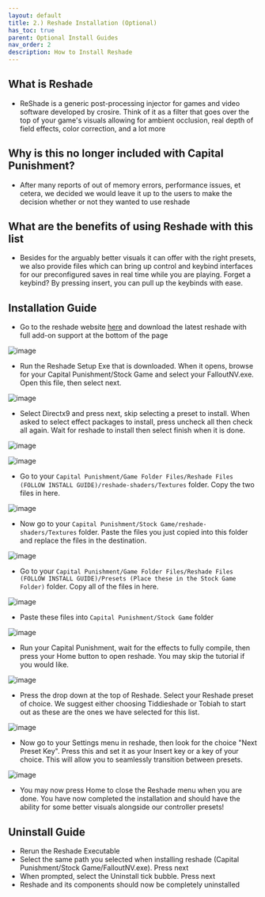```yaml
---
layout: default
title: 2.) Reshade Installation (Optional)
has_toc: true
parent: Optional Install Guides
nav_order: 2
description: How to Install Reshade
---
```


## **What is Reshade**

- ReShade is a generic post-processing injector for games and video software developed by crosire. Think of it as a filter that goes over the top of your game's visuals allowing for ambient occlusion, real depth of field effects, color correction, and a lot more

## **Why is this no longer included with Capital Punishment?**

- After many reports of out of memory errors, performance issues, et cetera, we decided we would leave it up to the users to make the decision whether or not they wanted to use reshade

## **What are the benefits of using Reshade with this list**

- Besides for the arguably better visuals it can offer with the right presets, we also provide files which can bring up control and keybind interfaces for our preconfigured saves in real time while you are playing. Forget a keybind? By pressing insert, you can pull up the keybinds with ease.

## **Installation Guide**

- Go to the reshade website [here](https://reshade.me) and download the latest reshade with full add-on support at the bottom of the page

![image](https://github.com/TheMrNewVegas/TheMrNewVegas.github.io/assets/112358568/a761bfd8-a781-4d9d-824e-9e0e424e4e18)

- Run the Reshade Setup Exe that is downloaded. When it opens, browse for your Capital Punishment/Stock Game and select your FalloutNV.exe. Open this file, then select next.

![image](https://github.com/TheMrNewVegas/TheMrNewVegas.github.io/assets/112358568/de8a135e-ff14-48d6-9ee6-59994183ced4)

- Select Directx9 and press next, skip selecting a preset to install. When asked to select effect packages to install, press uncheck all then check all again. Wait for reshade to install then select finish when it is done.

![image](https://github.com/TheMrNewVegas/TheMrNewVegas.github.io/assets/112358568/04f39e3f-d9bd-4f07-a86e-6efad4384a9d)

![image](https://github.com/TheMrNewVegas/TheMrNewVegas.github.io/assets/112358568/974687e7-61e1-4f3d-8171-a7d437b521e4)

- Go to your `Capital Punishment/Game Folder Files/Reshade Files (FOLLOW INSTALL GUIDE)/reshade-shaders/Textures` folder. Copy the two files in here.

![image](https://github.com/TheMrNewVegas/TheMrNewVegas.github.io/assets/112358568/33430c22-3ddb-47d5-9a56-8260c4c443dc)

- Now go to your `Capital Punishment/Stock Game/reshade-shaders/Textures` folder. Paste the files you just copied into this folder and replace the files in the destination.

![image](https://github.com/TheMrNewVegas/TheMrNewVegas.github.io/assets/112358568/ed740f3a-f542-4663-898a-686e5558007f)

- Go to your `Capital Punishment/Game Folder Files/Reshade Files (FOLLOW INSTALL GUIDE)/Presets (Place these in the Stock Game Folder)` folder. Copy all of the files in here.

![image](https://github.com/TheMrNewVegas/TheMrNewVegas.github.io/assets/112358568/57f31737-ff6e-448a-90e7-6c61a7e5f511)

- Paste these files into `Capital Punishment/Stock Game` folder

![image](https://github.com/TheMrNewVegas/TheMrNewVegas.github.io/assets/112358568/b7c3be43-000b-4e3e-9962-ad1be19ac69d)

- Run your Capital Punishment, wait for the effects to fully compile, then press your Home button to open reshade. You may skip the tutorial if you would like.

![image](https://github.com/TheMrNewVegas/TheMrNewVegas.github.io/assets/112358568/51835728-06c6-44ed-8e4a-e018b7a51b07)

- Press the drop down at the top of Reshade. Select your Reshade preset of choice. We suggest either choosing Tiddieshade or Tobiah to start out as these are the ones we have selected for this list.

![image](https://github.com/TheMrNewVegas/TheMrNewVegas.github.io/assets/112358568/ae7f65a8-d793-467a-88aa-73cd8b40fb34)

- Now go to your Settings menu in reshade, then look for the choice "Next Preset Key". Press this and set it as your Insert key or a key of your choice. This will allow you to seamlessly transition between presets.

![image](https://github.com/TheMrNewVegas/TheMrNewVegas.github.io/assets/112358568/56a0359c-ce4d-45c9-8721-ec9482b8bd0e)

- You may now press Home to close the Reshade menu when you are done. You have now completed the installation and should have the ability for some better visuals alongside our controller presets!

## **Uninstall Guide**

- Rerun the Reshade Executable
- Select the same path you selected when installing reshade (Capital Punishment/Stock Game/FalloutNV.exe). Press next
- When prompted, select the Uninstall tick bubble. Press next
- Reshade and its components should now be completely uninstalled 
  
